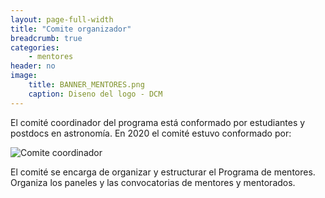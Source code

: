 ```yaml
---
layout: page-full-width
title: "Comite organizador"
breadcrumb: true
categories:
    - mentores
header: no
image: 
    title: BANNER_MENTORES.png
    caption: Diseno del logo - DCM
---
```


El comité coordinador del programa está conformado por estudiantes y postdocs en
astronomía. En 2020 el comité estuvo conformado por: 

![Comite coordinador](../../images/comite_mentores.png)


El comité se encarga de organizar y estructurar el Programa de mentores. Organiza los
paneles y las convocatorias de mentores y mentorados. 


 








